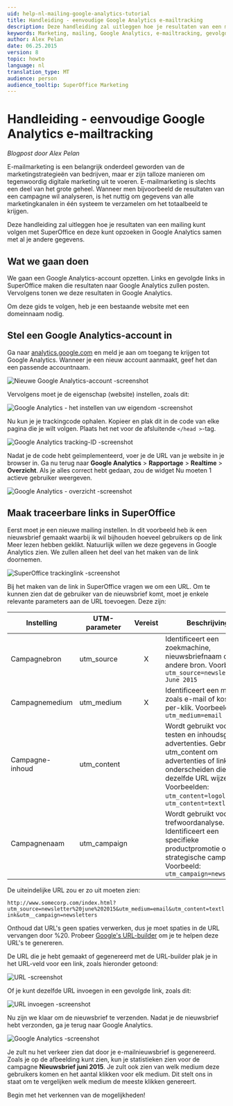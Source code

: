 ```yaml
---
uid: help-nl-mailing-google-analytics-tutorial
title: Handleiding - eenvoudige Google Analytics e-mailtracking
description: Deze handleiding zal uitleggen hoe je resultaten van een mailing kunt volgen met SuperOffice en deze kunt opzoeken in Google Analytics samen met al je andere gegevens.
keywords: Marketing, mailing, Google Analytics, e-mailtracking, gevolgde links, tracking-ID, UTM, campagne, nieuwsbrief
author: Alex Pelan
date: 06.25.2015
version: 8
topic: howto
language: nl
translation_type: MT
audience: person
audience_tooltip: SuperOffice Marketing
---
```


# Handleiding - eenvoudige Google Analytics e-mailtracking

<!-- markdownlint-disable-next-line MD036 -->
*Blogpost door Alex Pelan*

E-mailmarketing is een belangrijk onderdeel geworden van de marketingstrategieën van bedrijven, maar er zijn talloze manieren om tegenwoordig digitale marketing uit te voeren. E-mailmarketing is slechts een deel van het grote geheel. Wanneer men bijvoorbeeld de resultaten van een campagne wil analyseren, is het nuttig om gegevens van alle marketingkanalen in één systeem te verzamelen om het totaalbeeld te krijgen.

Deze handleiding zal uitleggen hoe je resultaten van een mailing kunt volgen met SuperOffice en deze kunt opzoeken in Google Analytics samen met al je andere gegevens.

## Wat we gaan doen

We gaan een Google Analytics-account opzetten. Links en gevolgde links in SuperOffice maken die resultaten naar Google Analytics zullen posten. Vervolgens tonen we deze resultaten in Google Analytics.

Om deze gids te volgen, heb je een bestaande website met een domeinnaam nodig.

## Stel een Google Analytics-account in

Ga naar [analytics.google.com][1] en meld je aan om toegang te krijgen tot Google Analytics. Wanneer je een nieuw account aanmaakt, geef het dan een passende accountnaam.

![Nieuwe Google Analytics-account -screenshot][img2]

Vervolgens moet je de eigenschap (website) instellen, zoals dit:

![Google Analytics - het instellen van uw eigendom -screenshot][img3]

Nu kun je je trackingcode ophalen. Kopieer en plak dit in de code van elke pagina die je wilt volgen. Plaats het net voor de afsluitende `</head >`-tag.

![Google Analytics tracking-ID -screenshot][img4]

Nadat je de code hebt geïmplementeerd, voer je de URL van je website in je browser in. Ga nu terug naar **Google Analytics** > **Rapportage** > **Realtime** > **Overzicht**. Als je alles correct hebt gedaan, zou de widget Nu moeten 1 actieve gebruiker weergeven.

![Google Analytics - overzicht -screenshot][img5]

## Maak traceerbare links in SuperOffice

Eerst moet je een nieuwe mailing instellen. In dit voorbeeld heb ik een nieuwsbrief gemaakt waarbij ik wil bijhouden hoeveel gebruikers op de link Meer lezen hebben geklikt. Natuurlijk willen we deze gegevens in Google Analytics zien. We zullen alleen het deel van het maken van de link doornemen.

![SuperOffice trackinglink -screenshot][img6]

Bij het maken van de link in SuperOffice vragen we om een URL. Om te kunnen zien dat de gebruiker van de nieuwsbrief komt, moet je enkele relevante parameters aan de URL toevoegen. Deze zijn:

| Instelling | UTM-parameter | Vereist | Beschrijving |
|---|---|:-:|---|
| Campagnebron | utm_source | X | Identificeert een zoekmachine, nieuwsbriefnaam of andere bron. Voorbeeld: `utm_source=newsletter June 2015` |
| Campagnemedium | utm_medium | X | Identificeert een medium zoals e-mail of kosten-per-klik. Voorbeeld: `utm_medium=email` |
| Campagne-inhoud | utm_content | | Wordt gebruikt voor A/B-testen en inhoudsgerichte advertenties. Gebruik utm_content om advertenties of links te onderscheiden die naar dezelfde URL wijzen. Voorbeelden: `utm_content=logolink`, `utm_content=textlink` |
| Campagnenaam | utm_campaign | | Wordt gebruikt voor trefwoordanalyse. Identificeert een specifieke productpromotie of strategische campagne. Voorbeeld: `utm_campaign=newsletters` |

De uiteindelijke URL zou er zo uit moeten zien:

`http://www.somecorp.com/index.html?utm_source=newsletter%20june%202015&utm_medium=email&utm_content=textlink&utm__campaign=newsletters`

Onthoud dat URL's geen spaties verwerken, dus je moet spaties in de URL vervangen door %20. Probeer [Google's URL-builder][2] om je te helpen deze URL's te genereren.

De URL die je hebt gemaakt of gegenereerd met de URL-builder plak je in het URL-veld voor een link, zoals hieronder getoond:

![URL -screenshot][img7]

Of je kunt dezelfde URL invoegen in een gevolgde link, zoals dit:

![URL invoegen -screenshot][img8]

Nu zijn we klaar om de nieuwsbrief te verzenden. Nadat je de nieuwsbrief hebt verzonden, ga je terug naar Google Analytics.

![Google Analytics -screenshot][img9]

Je zult nu het verkeer zien dat door je e-mailnieuwsbrief is gegenereerd. Zoals je op de afbeelding kunt zien, kun je statistieken zien voor de campagne **Nieuwsbrief juni 2015**. Je zult ook zien van welk medium deze gebruikers komen en het aantal klikken voor elk medium. Dit stelt ons in staat om te vergelijken welk medium de meeste klikken genereert.

Begin met het verkennen van de mogelijkheden!

<!-- Referenced links -->
[1]: http://analytics.google.com
[2]: https://support.google.com/analytics/answer/1033867

<!-- Referenced images -->
[img2]: ../../../../media/loc/en/marketing/new-account.png
[img3]: ../../../../media/loc/en/marketing/setting-up-property.png
[img4]: ../../../../media/loc/en/marketing/tracking-id.png
[img5]: ../../../../media/loc/en/marketing/overview-right-now.png
[img6]: ../../../../media/loc/en/marketing/so-trackable-links.png
[img7]: ../../../../media/loc/en/marketing/generated-link.png
[img8]: ../../../../media/loc/en/marketing/insert-url.png
[img9]: ../../../../media/loc/en/marketing/google-analytics.png
